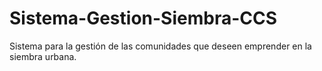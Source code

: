 # Sistema-Gestion-Siembra-CCS
Sistema para la gestión de las comunidades que deseen emprender en la siembra urbana.
